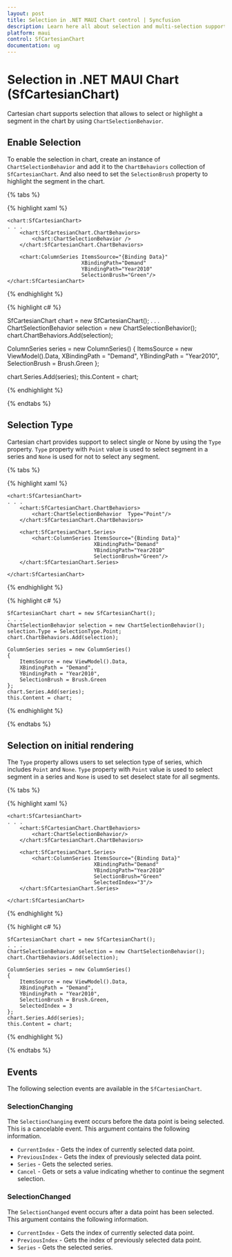 ```yaml
---
layout: post
title: Selection in .NET MAUI Chart control | Syncfusion
description: Learn here all about selection and multi-selection support in Syncfusion .NET MAUI Chart (SfCartesianChart) control.
platform: maui
control: SfCartesianChart
documentation: ug
---
```


# Selection in .NET MAUI Chart (SfCartesianChart)

Cartesian chart supports selection that allows to select or highlight a segment in the chart by using `ChartSelectionBehavior`.

## Enable Selection

To enable the selection in chart, create an instance of `ChartSelectionBehavior` and add it to the `ChartBehaviors` collection of `SfCartesianChart`. And also need to set the `SelectionBrush` property to highlight the segment in the chart.

{% tabs %}

{% highlight xaml %}

    <chart:SfCartesianChart>
    . . .
        <chart:SfCartesianChart.ChartBehaviors>
            <chart:ChartSelectionBehavior />
        </chart:SfCartesianChart.ChartBehaviors>

        <chart:ColumnSeries ItemsSource="{Binding Data}" 
                            XBindingPath="Demand"
                            YBindingPath="Year2010"
                            SelectionBrush="Green"/>
    </chart:SfCartesianChart>

{% endhighlight %}

{% highlight c# %}

SfCartesianChart chart = new SfCartesianChart();
. . .
ChartSelectionBehavior selection = new ChartSelectionBehavior();
chart.ChartBehaviors.Add(selection);

ColumnSeries series = new ColumnSeries()
{
    ItemsSource = new ViewModel().Data,
    XBindingPath = "Demand",
    YBindingPath = "Year2010",
    SelectionBrush = Brush.Green
};

chart.Series.Add(series);
this.Content = chart;

{% endhighlight %}

{% endtabs %}

## Selection Type

Cartesian chart provides support to select single or None by using the `Type` property. `Type` property with `Point` value is used to select segment in a series and `None` is used for not to select any segment.

{% tabs %}

{% highlight xaml %}

    <chart:SfCartesianChart>
    . . .
        <chart:SfCartesianChart.ChartBehaviors>
            <chart:ChartSelectionBehavior  Type="Point"/>
        </chart:SfCartesianChart.ChartBehaviors>

        <chart:SfCartesianChart.Series>
            <chart:ColumnSeries ItemsSource="{Binding Data}"  
                                XBindingPath="Demand"
                                YBindingPath="Year2010" 
                                SelectionBrush="Green"/>
        </chart:SfCartesianChart.Series>

    </chart:SfCartesianChart>

{% endhighlight %}

{% highlight c# %}

    SfCartesianChart chart = new SfCartesianChart();
    . . .
    ChartSelectionBehavior selection = new ChartSelectionBehavior();
    selection.Type = SelectionType.Point;
    chart.ChartBehaviors.Add(selection);

    ColumnSeries series = new ColumnSeries()
    {
        ItemsSource = new ViewModel().Data,
        XBindingPath = "Demand",
        YBindingPath = "Year2010",
        SelectionBrush = Brush.Green
    };
    chart.Series.Add(series);
    this.Content = chart;

{% endhighlight %}

{% endtabs %}

## Selection on initial rendering

The `Type` property allows users to set selection type of series, which includes `Point` and `None`. `Type` property with `Point` value is used to select segment in a series and `None` is used to set deselect state for all segments.

{% tabs %}

{% highlight xaml %}

    <chart:SfCartesianChart>
    . . .
        <chart:SfCartesianChart.ChartBehaviors>
            <chart:ChartSelectionBehavior/>
        </chart:SfCartesianChart.ChartBehaviors>

        <chart:SfCartesianChart.Series>
            <chart:ColumnSeries ItemsSource="{Binding Data}" 
                                XBindingPath="Demand"
                                YBindingPath="Year2010" 
                                SelectionBrush="Green"
                                SelectedIndex="3"/>
        </chart:SfCartesianChart.Series>

    </chart:SfCartesianChart>

{% endhighlight %}

{% highlight c# %}

    SfCartesianChart chart = new SfCartesianChart();
    . . .
    ChartSelectionBehavior selection = new ChartSelectionBehavior();
    chart.ChartBehaviors.Add(selection);

    ColumnSeries series = new ColumnSeries()
    {
        ItemsSource = new ViewModel().Data,
        XBindingPath = "Demand",
        YBindingPath = "Year2010",
        SelectionBrush = Brush.Green,
        SelectedIndex = 3
    };
    chart.Series.Add(series);
    this.Content = chart;

{% endhighlight %}

{% endtabs %}

## Events

The following selection events are available in the `SfCartesianChart`.

### SelectionChanging

The `SelectionChanging` event occurs before the data point is being selected. This is a cancelable event. This argument contains the following information.

* `CurrentIndex` - Gets the index of currently selected data point.
* `PreviousIndex` - Gets the index of previously selected data point.
* `Series` - Gets the selected series.
* `Cancel` - Gets or sets a value indicating whether to continue the segment selection.

### SelectionChanged

The `SelectionChanged` event occurs after a data point has been selected. This argument contains the following information.

* `CurrentIndex` - Gets the index of currently selected data point.
* `PreviousIndex` - Gets the index of previously selected data point.
* `Series` - Gets the selected series.
